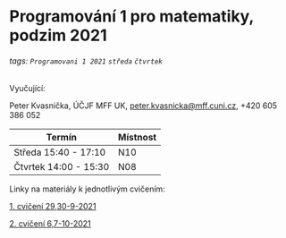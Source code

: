 # Programování 1 pro matematiky, podzim 2021

###### tags: `Programovani 1 2021` `středa` `čtvrtek`

Vyučující:

Peter Kvasnička, ÚČJF MFF UK, peter.kvasnicka@mff.cuni.cz, +420 605 386 052



| Termín | Místnost |
| -------- | -------- | 
| Středa 15:40 - 17:10 | N10 | 
| Čtvrtek 14:00 - 15:30 | N08 |




Linky na materiály k jednotlivým cvičením:

[1. cvičení 29,30-9-2021](https://github.com/PKvasnick/Programovani-1/blob/a3652e3d48bc029ee61ae590ea091ea0dace8666/lecture_notes/cviceni_1_2021-09-29.md)

[2. cvičení 6,7-10-2021](https://github.com/PKvasnick/Programovani-1/blob/e51a60af4efad2a55d6353c6c6b52e06df819367/lecture_notes/cviceni_2_2021-10-06.md)
